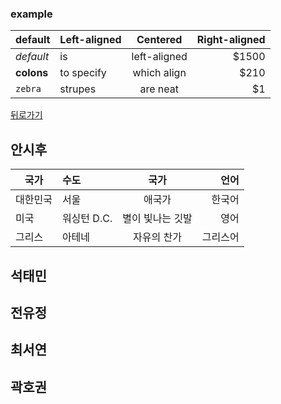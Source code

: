 ### example

| default   | Left-aligned | Centered    | Right-aligned |
|-----------|:-------------|:-----------:|--------------:|
|*default*  |is            |left-aligned |$1500          |
|**colons** |to specify    |which align  |$210           |
|`zebra`    |strupes       |are neat     |$1|


[뒤로가기](./README.md)


## 안시후
| 국가  | 수도 | 국가| 언어 |
|-----------|:-------------|:-----------:|--------------:|
|대한민국  |서울   |애국가 |한국어          |
|미국 |워싱턴 D.C.  |별이 빛나는 깃발  |영어           |
|그리스    |아테네       |자유의 찬가     |그리스어 |
  
  

  
## 석태민
  
  
## 전유정
  
  
## 최서연
  
  
## 곽호권
  
  
